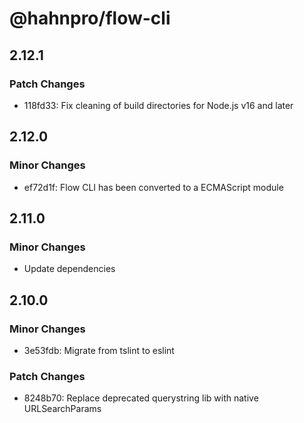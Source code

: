 # @hahnpro/flow-cli

## 2.12.1

### Patch Changes

- 118fd33: Fix cleaning of build directories for Node.js v16 and later

## 2.12.0

### Minor Changes

- ef72d1f: Flow CLI has been converted to a ECMAScript module

## 2.11.0

### Minor Changes

- Update dependencies

## 2.10.0

### Minor Changes

- 3e53fdb: Migrate from tslint to eslint

### Patch Changes

- 8248b70: Replace deprecated querystring lib with native URLSearchParams
